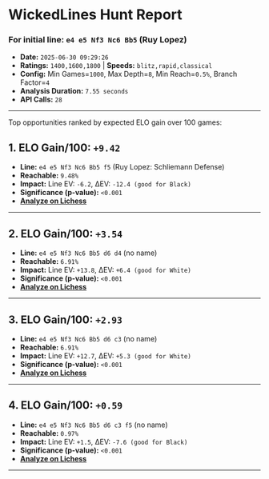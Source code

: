 # WickedLines Hunt Report
### For initial line: `e4 e5 Nf3 Nc6 Bb5` (Ruy Lopez)

- **Date:** `2025-06-30 09:29:26`
- **Ratings:** `1400,1600,1800` | **Speeds:** `blitz,rapid,classical`
- **Config:** Min Games=`1000`, Max Depth=`8`, Min Reach=`0.5%`, Branch Factor=`4`
- **Analysis Duration:** `7.55 seconds`
- **API Calls:** `28`

---


Top opportunities ranked by expected ELO gain over 100 games:

## 1. ELO Gain/100: `+9.42`
- **Line:** `e4 e5 Nf3 Nc6 Bb5 f5` (Ruy Lopez: Schliemann Defense)
- **Reachable:** `9.48%`
- **Impact:** Line EV: `-6.2`, ΔEV: `-12.4 (good for Black)`
- **Significance (p-value):** `<0.001`
- **[Analyze on Lichess](https://lichess.org/analysis/pgn/%5BEvent%20%22%3F%22%5D%0A%5BSite%20%22%3F%22%5D%0A%5BDate%20%22%3F%3F%3F%3F.%3F%3F.%3F%3F%22%5D%0A%5BRound%20%22%3F%22%5D%0A%5BWhite%20%22%3F%22%5D%0A%5BBlack%20%22%3F%22%5D%0A%5BResult%20%22%2A%22%5D%0A%0A1.%20e4%20e5%202.%20Nf3%20Nc6%203.%20Bb5%20f5)**

---

## 2. ELO Gain/100: `+3.54`
- **Line:** `e4 e5 Nf3 Nc6 Bb5 d6 d4` (no name)
- **Reachable:** `6.91%`
- **Impact:** Line EV: `+13.8`, ΔEV: `+6.4 (good for White)`
- **Significance (p-value):** `<0.001`
- **[Analyze on Lichess](https://lichess.org/analysis/pgn/%5BEvent%20%22%3F%22%5D%0A%5BSite%20%22%3F%22%5D%0A%5BDate%20%22%3F%3F%3F%3F.%3F%3F.%3F%3F%22%5D%0A%5BRound%20%22%3F%22%5D%0A%5BWhite%20%22%3F%22%5D%0A%5BBlack%20%22%3F%22%5D%0A%5BResult%20%22%2A%22%5D%0A%0A1.%20e4%20e5%202.%20Nf3%20Nc6%203.%20Bb5%20d6%204.%20d4)**

---

## 3. ELO Gain/100: `+2.93`
- **Line:** `e4 e5 Nf3 Nc6 Bb5 d6 c3` (no name)
- **Reachable:** `6.91%`
- **Impact:** Line EV: `+12.7`, ΔEV: `+5.3 (good for White)`
- **Significance (p-value):** `<0.001`
- **[Analyze on Lichess](https://lichess.org/analysis/pgn/%5BEvent%20%22%3F%22%5D%0A%5BSite%20%22%3F%22%5D%0A%5BDate%20%22%3F%3F%3F%3F.%3F%3F.%3F%3F%22%5D%0A%5BRound%20%22%3F%22%5D%0A%5BWhite%20%22%3F%22%5D%0A%5BBlack%20%22%3F%22%5D%0A%5BResult%20%22%2A%22%5D%0A%0A1.%20e4%20e5%202.%20Nf3%20Nc6%203.%20Bb5%20d6%204.%20c3)**

---

## 4. ELO Gain/100: `+0.59`
- **Line:** `e4 e5 Nf3 Nc6 Bb5 d6 c3 f5` (no name)
- **Reachable:** `0.97%`
- **Impact:** Line EV: `+1.5`, ΔEV: `-7.6 (good for Black)`
- **Significance (p-value):** `<0.001`
- **[Analyze on Lichess](https://lichess.org/analysis/pgn/%5BEvent%20%22%3F%22%5D%0A%5BSite%20%22%3F%22%5D%0A%5BDate%20%22%3F%3F%3F%3F.%3F%3F.%3F%3F%22%5D%0A%5BRound%20%22%3F%22%5D%0A%5BWhite%20%22%3F%22%5D%0A%5BBlack%20%22%3F%22%5D%0A%5BResult%20%22%2A%22%5D%0A%0A1.%20e4%20e5%202.%20Nf3%20Nc6%203.%20Bb5%20d6%204.%20c3%20f5)**

---
